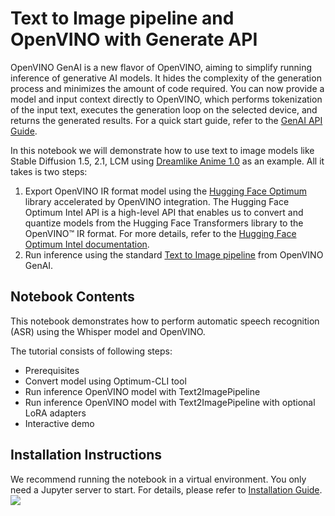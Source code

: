 # Text to Image pipeline and OpenVINO with Generate API

OpenVINO GenAI is a new flavor of OpenVINO, aiming to simplify running inference of generative AI models. It hides the complexity of the generation process and minimizes the amount of code required. You can now provide a model and input context directly to OpenVINO, which performs tokenization of the input text, executes the generation loop on the selected device, and returns the generated results. For a quick start guide, refer to the [GenAI API Guide](https://docs.openvino.ai/2024/learn-openvino/llm_inference_guide/genai-guide.html).

In this notebook we will demonstrate how to use text to image models like Stable Diffusion 1.5, 2.1, LCM using [Dreamlike Anime 1.0](https://huggingface.co/dreamlike-art/dreamlike-anime-1.0) as an example. All it takes is two steps: 
1. Export OpenVINO IR format model using the [Hugging Face Optimum](https://huggingface.co/docs/optimum/installation) library accelerated by OpenVINO integration.
The Hugging Face Optimum Intel API is a high-level API that enables us to convert and quantize models from the Hugging Face Transformers library to the OpenVINO™ IR format. For more details, refer to the [Hugging Face Optimum Intel documentation](https://huggingface.co/docs/optimum/intel/inference).
2. Run inference using the standard [Text to Image pipeline](https://openvino-doc.iotg.sclab.intel.com/nightly/learn-openvino/llm_inference_guide/genai-guide/genai-use-cases.html#using-genai-for-text-to-image-generation) from OpenVINO GenAI.

## Notebook Contents

This notebook demonstrates how to perform automatic speech recognition (ASR) using the Whisper model and OpenVINO.

The tutorial consists of following steps:
- Prerequisites
- Convert model using Optimum-CLI tool
- Run inference OpenVINO model with Text2ImagePipeline
- Run inference OpenVINO model with Text2ImagePipeline with optional LoRA adapters
- Interactive demo


## Installation Instructions
We recommend running the notebook in a virtual environment. You only need a Jupyter server to start.
For details, please refer to [Installation Guide](../../README.md).
<img referrerpolicy="no-referrer-when-downgrade" src="https://static.scarf.sh/a.png?x-pxid=5b5a4db0-7875-4bfb-bdbd-01698b5b1a77&file=notebooks/text-to-image-genai/README.md" />